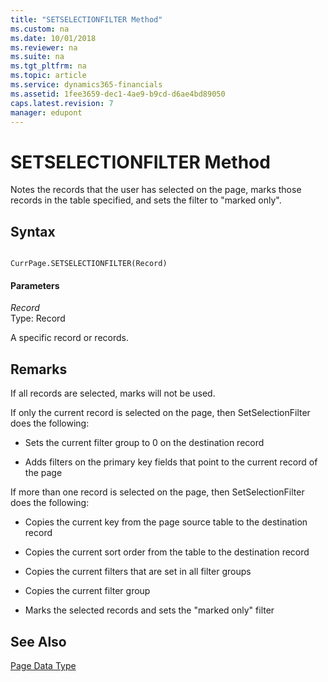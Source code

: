 ```yaml
---
title: "SETSELECTIONFILTER Method"
ms.custom: na
ms.date: 10/01/2018
ms.reviewer: na
ms.suite: na
ms.tgt_pltfrm: na
ms.topic: article
ms.service: dynamics365-financials
ms.assetid: 1fee3659-dec1-4ae9-b9cd-d6ae4bd89050
caps.latest.revision: 7
manager: edupont
---
```


 

# SETSELECTIONFILTER Method
Notes the records that the user has selected on the page, marks those records in the table specified, and sets the filter to "marked only".  
  
## Syntax  
  
```  
  
CurrPage.SETSELECTIONFILTER(Record)  
```  
  
#### Parameters  
 *Record*  
 Type: Record  
  
 A specific record or records.  
  
## Remarks  
 If all records are selected, marks will not be used.  
  
 If only the current record is selected on the page, then SetSelectionFilter does the following:  
  
-   Sets the current filter group to 0 on the destination record  
  
-   Adds filters on the primary key fields that point to the current record of the page  
  
 If more than one record is selected on the page, then SetSelectionFilter does the following:  
  
-   Copies the current key from the page source table to the destination record  
  
-   Copies the current sort order from the table to the destination record  
  
-   Copies the current filters that are set in all filter groups  
  
-   Copies the current filter group  
  
-   Marks the selected records and sets the "marked only" filter  
  
## See Also  
 [Page Data Type](../datatypes/devenv-Page-Data-Type.md)